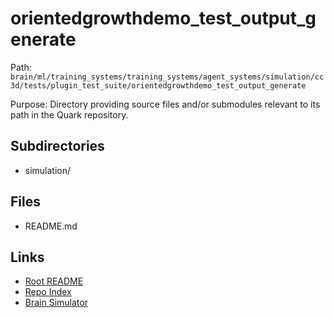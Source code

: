 # orientedgrowthdemo_test_output_generate

Path: `brain/ml/training_systems/training_systems/agent_systems/simulation/cc3d/tests/plugin_test_suite/orientedgrowthdemo_test_output_generate`

Purpose: Directory providing source files and/or submodules relevant to its path in the Quark repository.

## Subdirectories
- simulation/

## Files
- README.md

## Links
- [Root README](../../../../../../../../../README.md)
- [Repo Index](../../../../../../../../../repo_index.json)
- [Brain Simulator](../../../../../../../../../brain/architecture/brain_simulator.py)
